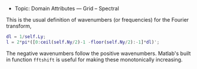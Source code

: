 - Topic: Domain Attributes — Grid – Spectral

This is the usual definition of wavenumbers (or frequencies) for the Fourier transform,
```matlab
dl = 1/self.Ly;  
l = 2*pi*([0:ceil(self.Ny/2)-1 -floor(self.Ny/2):-1]*dl)';
```

The negative wavenumbers follow the positive wavenumbers. Matlab's built in function `fftshift` is useful for making these monotonically increasing.
